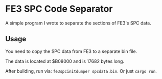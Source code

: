 # FE3 SPC Code Separator

A simple program I wrote to separate the sections of FE3's SPC data.

## Usage

You need to copy the SPC data from FE3 to a separate bin file.

The data is located at $B08000 and is 17682 bytes long.

After building, run via: `fe3spcinitdumper spcdata.bin`. Or just `cargo run`.
